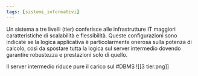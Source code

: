 ```yaml
---
tags: [sistemi_informativi]
---
```

Un sistema a tre livelli (tier) conferisce alle infrastrutture IT maggiori caratteristiche di scalabilità e flessibilità.
Queste configurazioni sono indicate se la logica applicativa è particolarmente onerosa sulla potenza di calcolo, così da spostare tutta la logica sul server intermedio dovendo garantire robustezza e prestazioni solo di quello.

Il server intermedio riduce pure il carico sul #DBMS
![[3 tier.png]]